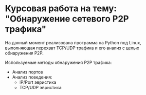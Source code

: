 # Курсовая работа на тему: "Обнаружение сетевого P2P трафика"
На данный момент реализована программа на Python под Linux, выполняющая перехват TCP/UDP трафика и его анализ с целью обнаружения P2P.

Используемые методы обнаружения P2P трафика:
* Анализ портов
* Анализ поведения:
  * IP/Port эвристика
  * TCP/UDP эвристика
